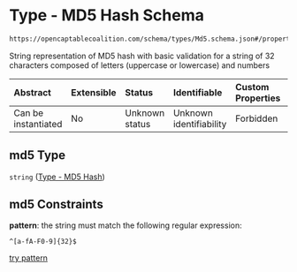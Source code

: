 # Type - MD5 Hash Schema

```txt
https://opencaptablecoalition.com/schema/types/Md5.schema.json#/properties/md5
```

String representation of MD5 hash with basic validation for a string of 32 characters composed of letters (uppercase or lowercase) and numbers

| Abstract            | Extensible | Status         | Identifiable            | Custom Properties | Additional Properties | Access Restrictions | Defined In                                                                      |
| :------------------ | :--------- | :------------- | :---------------------- | :---------------- | :-------------------- | :------------------ | :------------------------------------------------------------------------------ |
| Can be instantiated | No         | Unknown status | Unknown identifiability | Forbidden         | Allowed               | none                | [File.schema.json*](../../schema/types/File.schema.json "open original schema") |

## md5 Type

`string` ([Type - MD5 Hash](file-properties-type---md5-hash.md))

## md5 Constraints

**pattern**: the string must match the following regular expression: 

```regexp
^[a-fA-F0-9]{32}$
```

[try pattern](https://regexr.com/?expression=%5E%5Ba-fA-F0-9%5D%7B32%7D%24 "try regular expression with regexr.com")
